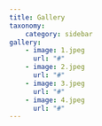 ```yaml
---
title: Gallery
taxonomy:
    category: sidebar
gallery: 
    - image: 1.jpeg
      url: "#"
    - image: 2.jpeg
      url: "#"  
    - image: 3.jpeg
      url: "#"  
    - image: 4.jpeg
      url: "#"  
---
```



